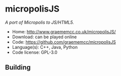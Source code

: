 # micropolisJS

_A port of Micropolis to JS/HTML5._

- Home: http://www.graememcc.co.uk/micropolisJS/
- Download: can be played online
- Code: https://github.com/graememcc/micropolisJS
- Language(s): C++, Java, Python
- Code license: GPL-3.0

## Building
